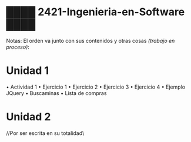 # ████ 2421-Ingenieria-en-Software ████

Notas:
El orden va junto con sus contenidos y otras cosas *(trabajo en proceso)*:
# Unidad 1
• Actividad 1
• Ejercicio 1
• Ejercicio 2
• Ejercicio 3
• Ejercicio 4
• Ejemplo JQuery
• Buscaminas
• Lista de compras

# Unidad 2
//Por ser escrita en su totalidad\\
